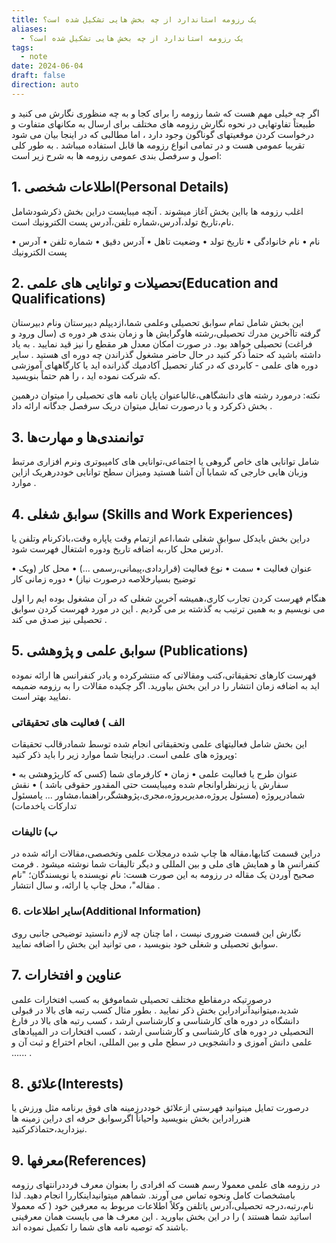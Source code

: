 ```yaml
---
title: یک رزومه استاندارد از چه بخش هایی تشکیل شده است؟
aliases:
  - یک رزومه استاندارد از چه بخش هایی تشکیل شده است؟
tags:
  - note
date: 2024-06-04
draft: false
direction: auto
---
```



اگر چه خیلی مهم هست که شما رزومه را برای کجا و به چه منظوری نگارش می کنید و طبیعتاً تفاوتهایی در نحوه نگارش رزومه های مختلف برای ارسال به مکانهای متفاوت و درخواست کردن موقعیتهای گوناگون وجود دارد ، اما مطالبی که در اینجا بیان می شود تقریبا عمومی هست و در تمامی انواع رزومه ها قابل استفاده میباشد . به طور كلی اصول و سرفصل بندی عمومی رزومه ها به شرح زیر است:
 
## 1.  اطلاعات شخصی(Personal Details)
 
اغلب رزومه ها بااین بخش آغاز میشوند . آنچه میبایست دراین بخش ذكرشودشامل نام،تاریخ تولد،آدرس،شماره تلفن،آدرس پست الكترونیك است.
 
• نام
• نام خانوادگی
• تاریخ تولد
• وضعیت تاهل
• آدرس دقیق
• شماره تلفن
• آدرس پست الكترونیك
 
## 2. تحصیلات و توانایی های علمی(Education and Qualifications)
 
این بخش شامل تمام سوابق تحصیلی وعلمی شما،ازدیپلم دبیرستان ونام دبیرستان گرفته تاآخرین مدرك تحصیلی،رشته هاوگرایش ها و زمان بندی هر دوره ی (سال ورود و فراغت) تحصیلی خواهد بود. در صورت امکان معدل هر مقطع را نیز قید نمایید . به یاد داشته باشید كه حتماً ذكر كنید در حال حاضر مشغول گذراندن چه دوره ای هستید . سایر دوره های علمی - كابردی كه در كنار تحصیل آكادمیك گذرانده اید یا کارگاههای آموزشی که شرکت نموده اید ، را هم حتماً بنویسید.
 
نکته: درمورد رشته های دانشگاهی،غالباعنوان پایان نامه های تحصیلی را میتوان درهمین بخش ذکرکرد و یا درصورت تمایل میتوان دریک سرفصل جدگانه ارائه داد .
 
## 3. توانمندی‌ها و مهارت‌ها
 
شامل توانایی های خاص گروهی یا اجتماعی،توانایی های کامپیوتری ونرم افزاری مرتبط وزبان هایی خارجی که شمابا آن آشنا هستید ومیزان سطح توانایی خوددرهریک ازاین موارد .
 
## 4. سوابق شغلی (Skills and Work Experiences)
 
دراین بخش بایدكل سوابق شغلی شما،اعم ازتمام وقت یاپاره وقت،باذكرنام وتلفن یا آدرس محل كار،به اضافه تاریخ ودوره اشتغال فهرست شود.
 
• عنوان فعالیت
• سمت
• نوع فعالیت (قراردادی،پیمانی،رسمی ...)
• محل کار (ویک توضیح بسیارخلاصه درصورت نیاز)
• دوره زمانی کار
 
هنگام فهرست کردن تجارب کاری،همیشه آخرین شغلی که در آن مشغول بوده ایم را اول می نویسیم و به همین ترتیب به گذشته بر می گردیم . این در مورد فهرست کردن سوابق تحصیلی نیز صدق می کند .
 
## 5. سوابق علمی و پژوهشی (Publications)
 
فهرست کارهای تحقیقاتی،كتب ومقالاتی كه منتشركرده و یادر كنفرانس ها ارائه نموده اید به اضافه زمان انتشار را در این بخش بیاورید. اگر چکیده مقالات را به رزومه ضمیمه نمایید بهتر است.
 
### الف ) فعالیت های تحقیقاتی
 
این بخش شامل فعالیتهای علمی وتحقیقاتی انجام شده توسط شمادرقالب تحقیقات وپروژه های علمی است. دراینجا شما موارد زیر را باید ذکر کنید:
 
• عنوان طرح یا فعالیت علمی
• زمان
• كارفرمای شما (کسی که کارپژوهشی به سفارش یا زیرنظراوانجام شده ومیبایست حتی المقدور حقوقی باشد )
• نقش شمادرپروژه (مسئول پروژه،مدیرپروژه،مجری،پژوهشگر،راهنما،مشاور ... یامسئول تدارکات یاخدمات)
 
### ب) تالیفات
 
دراین قسمت کتابها،مقاله ها چاپ شده درمجلات علمی وتخصصی،مقالات ارائه شده در کنفرانس ها و همایش های ملی و بین المللی و دیگر تالیفات شما نوشته میشود . فرمت صحیح آوردن یک مقاله در رزومه به این صورت هست: نام نویسنده یا نویسندگان؛ "نام مقاله"، محل چاپ یا ارائه، و سال انتشار .
 
### 6. سایر اطلاعات(Additional Information)
 
نگارش این قسمت ضروری نیست ، اما چنان چه لازم دانستید توضیحی جانبی روی سوابق تحصیلی و شغلی خود بنویسید ، می توانید این بخش را اضافه نمایید.
 
## 7. عناوین و افتخارات
 
درصورتیکه درمقاطع مختلف تحصیلی شماموفق به کسب افتخارات علمی شدید،میتوانیدآنرادراین بخش ذکر نمایید . بطور مثال کسب رتبه های بالا در قبولی دانشگاه در دوره های کارشناسی و کارشناسی ارشد ، کسب رتبه های بالا در فارغ التحصیلی در دوره های کارشناسی و کارشناسی ارشد ، کسب افتخارات در المپیادهای علمی دانش آموزی و دانشجویی در سطح ملی و بین المللی، انجام اختراع و ثبت آن و ...... .
 
## 8. علائق(Interests)
 
درصورت تمایل میتوانید فهرستی ازعلائق خوددرزمینه های فوق برنامه مثل ورزش یا هنررادراین بخش بنویسید واحیاناً اگرسوابق حرفه ای دراین زمینه ها نیزدارید،حتماذكركنید.
 
## 9.  معرفها(References)
 
در رزومه های علمی معمولا رسم هست که افرادی را بعنوان معرف فرددرانتهای رزومه بامشخصات کامل ونحوه تماس می آورند. شماهم میتوانیداینکاررا انجام دهید. لذا نام،رتبه،درجه تحصیلی،آدرس یاتلفن وكلاً اطلاعات مربوط به معرفین خود ( كه معمولا اساتید شما هستند ) را در این بخش بیاورید . این معرف ها می بایست همان معرفینی باشند كه توصیه نامه های شما را تكمیل نموده اند.

